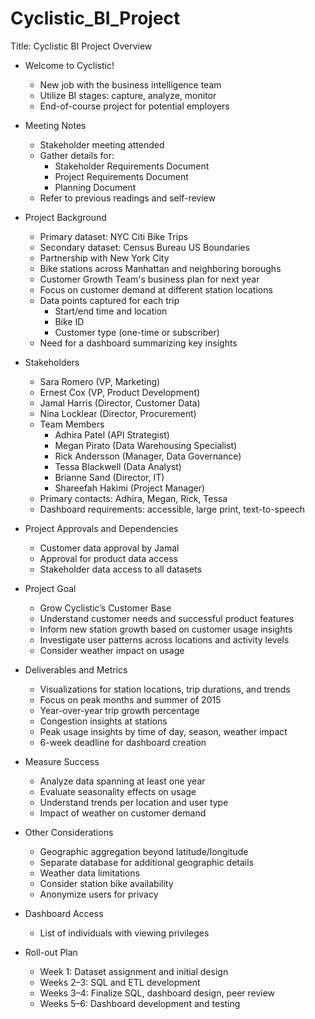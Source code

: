 # Cyclistic_BI_Project

Title: Cyclistic BI Project Overview

- Welcome to Cyclistic!
  - New job with the business intelligence team
  - Utilize BI stages: capture, analyze, monitor
  - End-of-course project for potential employers

- Meeting Notes
  - Stakeholder meeting attended
  - Gather details for:
    - Stakeholder Requirements Document
    - Project Requirements Document
    - Planning Document
  - Refer to previous readings and self-review

- Project Background
  - Primary dataset: NYC Citi Bike Trips
  - Secondary dataset: Census Bureau US Boundaries
  - Partnership with New York City
  - Bike stations across Manhattan and neighboring boroughs
  - Customer Growth Team's business plan for next year
  - Focus on customer demand at different station locations
  - Data points captured for each trip
    - Start/end time and location
    - Bike ID
    - Customer type (one-time or subscriber)
  - Need for a dashboard summarizing key insights

- Stakeholders
  - Sara Romero (VP, Marketing)
  - Ernest Cox (VP, Product Development)
  - Jamal Harris (Director, Customer Data)
  - Nina Locklear (Director, Procurement)
  - Team Members
    - Adhira Patel (API Strategist)
    - Megan Pirato (Data Warehousing Specialist)
    - Rick Andersson (Manager, Data Governance)
    - Tessa Blackwell (Data Analyst)
    - Brianne Sand (Director, IT)
    - Shareefah Hakimi (Project Manager)
  - Primary contacts: Adhira, Megan, Rick, Tessa
  - Dashboard requirements: accessible, large print, text-to-speech

- Project Approvals and Dependencies
  - Customer data approval by Jamal
  - Approval for product data access
  - Stakeholder data access to all datasets

- Project Goal
  - Grow Cyclistic’s Customer Base
  - Understand customer needs and successful product features
  - Inform new station growth based on customer usage insights
  - Investigate user patterns across locations and activity levels
  - Consider weather impact on usage

- Deliverables and Metrics
  - Visualizations for station locations, trip durations, and trends
  - Focus on peak months and summer of 2015
  - Year-over-year trip growth percentage
  - Congestion insights at stations
  - Peak usage insights by time of day, season, weather impact
  - 6-week deadline for dashboard creation

- Measure Success
  - Analyze data spanning at least one year
  - Evaluate seasonality effects on usage
  - Understand trends per location and user type
  - Impact of weather on customer demand

- Other Considerations
  - Geographic aggregation beyond latitude/longitude
  - Separate database for additional geographic details
  - Weather data limitations
  - Consider station bike availability
  - Anonymize users for privacy

- Dashboard Access
  - List of individuals with viewing privileges

- Roll-out Plan
  - Week 1: Dataset assignment and initial design
  - Weeks 2–3: SQL and ETL development
  - Weeks 3–4: Finalize SQL, dashboard design, peer review
  - Weeks 5–6: Dashboard development and testing
